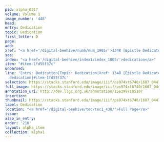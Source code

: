 ```yaml
---
pid: alpha_0217
volume: Volume 1
image_number: '448'
head:
entry: Dedication
topic: Dedication
first_letter: D
page:
add:
xref: "<a href='/digital-beehive/num6/num_1905/'>1348 [Epistle Dedicatory]</a>"
see:
index: "<a href='/digital-beehive/index1/index_1005/'>dedication</a>"
item: "#item-1fd55f37c"
unparsed:
line: 'Entry: Dedication|Topic: Dedication|Xref: 1348 [Epistle Dedicatory]|Index:
  dedication|#item-1fd55f37c'
selection: https://stacks.stanford.edu/image/iiif/ps974xt6740/1607_0447/782,1638,3029,516/full/0/default.jpg
full_image: https://stacks.stanford.edu/image/iiif/ps974xt6740/1607_0447/full/full/0/default.jpg
annotation_uri: http://dev.llgc.org.uk/annotation/1563997105107
insertion:
thumbnail: https://stacks.stanford.edu/image/iiif/ps974xt6740/1607_0447/782,1638,600,180/250,/0/default.jpg
label: Dedication
location: "<a href='/digital-beehive/toc/toc1_438/'>Full Page</a>"
issue:
also_in_entry:
order: '216'
layout: alpha_item
collection: alpha1
---
```

